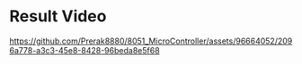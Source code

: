 # Result Video



https://github.com/Prerak8880/8051_MicroController/assets/96664052/2096a778-a3c3-45e8-8428-96beda8e5f68

